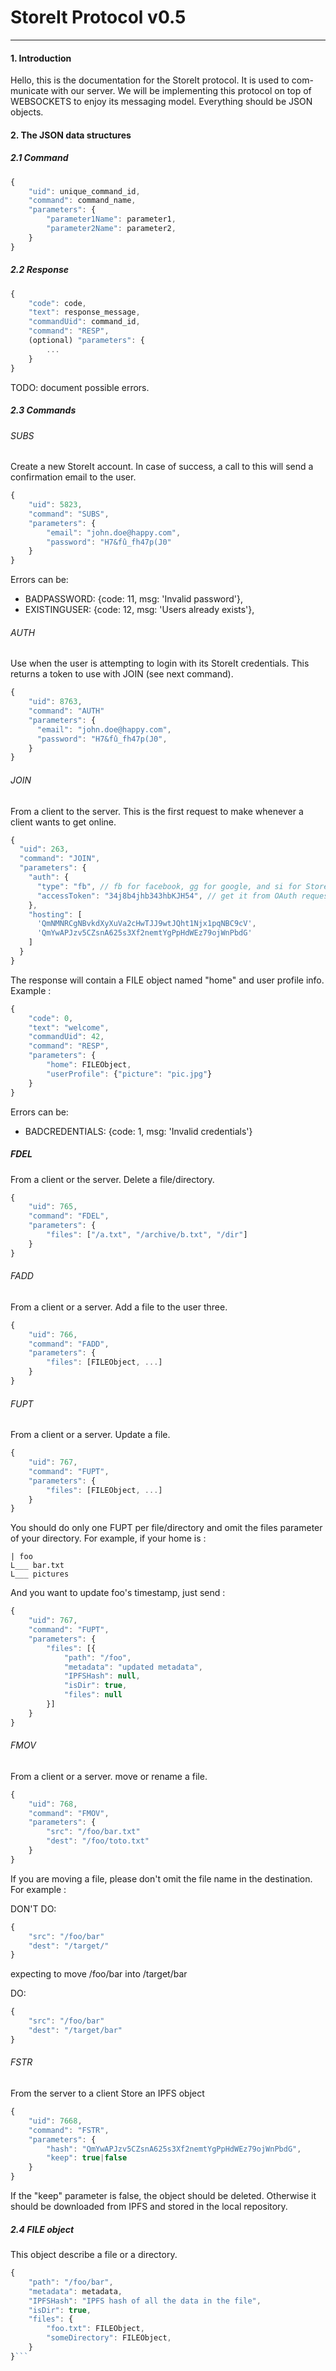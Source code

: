 StoreIt Protocol v0.5
=====================
---

#### 1. Introduction

Hello, this is the documentation for the StoreIt protocol. It is used to com- municate with our server. We will be implementing this protocol on top of WEBSOCKETS to enjoy its messaging model.
Everything should be JSON objects.

#### 2. The JSON data structures

##### 2.1 Command

```javascript
{
	"uid": unique_command_id,
	"command": command_name,
	"parameters": {
		"parameter1Name": parameter1,
		"parameter2Name": parameter2,
	}
}
```

##### 2.2 Response

```javascript
{
	"code": code,
	"text": response_message,
	"commandUid": command_id,
	"command": "RESP",
	(optional) "parameters": {
		...
	}
}
```
TODO: document possible errors.

##### 2.3 Commands

###### SUBS

Create a new StoreIt account. In case of success, a call to this will send a confirmation email to the user.

```javascript
{
    "uid": 5823,
    "command": "SUBS",
    "parameters": {
        "email": "john.doe@happy.com",
        "password": "H7&fû_fh47p(J0"
    }
}
```
Errors can be:

* BADPASSWORD: {code: 11, msg: 'Invalid password'},
* EXISTINGUSER: {code: 12, msg: 'Users already exists'},

###### AUTH

Use when the user is attempting to login with its StoreIt credentials. This returns a token to use with JOIN (see next command).

```javascript
{
	"uid": 8763,
	"command": "AUTH"
	"parameters": {
      "email": "john.doe@happy.com",
      "password": "H7&fû_fh47p(J0",
	}
}
```

###### JOIN

From a client to the server.
This is the first request to make whenever a client wants to get online.

```javascript
{
  "uid": 263,
  "command": "JOIN",
  "parameters": {
    "auth": {
      "type": "fb", // fb for facebook, gg for google, and si for StoreIt login
      "accessToken": "34j8b4jhb343hbKJH54", // get it from OAuth requests or AUTH request
    },
    "hosting": [
      'QmNMNRCgNBvkdXyXuVa2cHwTJJ9wtJQht1Njx1pqNBC9cV',
      'QmYwAPJzv5CZsnA625s3Xf2nemtYgPpHdWEz79ojWnPbdG'
    ]
  }
}
```

The response will contain a FILE object named "home" and user profile info. Example :

```javascript
{
	"code": 0,
	"text": "welcome",
	"commandUid": 42,
	"command": "RESP",
	"parameters": {
		"home": FILEObject,
		"userProfile": {"picture": "pic.jpg"}
	}
}
```

Errors can be:

* BADCREDENTIALS: {code: 1, msg: 'Invalid credentials'}

##### FDEL

From a client or the server.
Delete a file/directory.

```javascript
{
	"uid": 765,
	"command": "FDEL",
	"parameters": {
		"files": ["/a.txt", "/archive/b.txt", "/dir"]
	}
}
```

###### FADD

From a client or a server.
Add a file to the user three.

```javascript
{
	"uid": 766,
	"command": "FADD",
	"parameters": {
		"files": [FILEObject, ...]
	}
}
```

###### FUPT

From a client or a server.
Update a file.

```javascript
{
	"uid": 767,
	"command": "FUPT",
	"parameters": {
		"files": [FILEObject, ...]
	}
}
```

You should do only one FUPT per file/directory and omit the files parameter of your directory. For example, if your home is :

```ascii
| foo
L___ bar.txt
L___ pictures
```

And you want to update foo's timestamp, just send :

```javascript
{
	"uid": 767,
	"command": "FUPT",
	"parameters": {
		"files": [{
			"path": "/foo",
			"metadata": "updated metadata",
			"IPFSHash": null,
			"isDir": true,
			"files": null
		}]
	}
}
```

###### FMOV

From a client or a server.
move or rename a file.

```javascript
{
	"uid": 768,
	"command": "FMOV",
	"parameters": {
		"src": "/foo/bar.txt"
		"dest": "/foo/toto.txt"
	}
}
```

If you are moving a file, please don't omit the file name in the destination. For example :

DON'T DO:

```javascript
{
	"src": "/foo/bar"
	"dest": "/target/"
}
```

expecting to move /foo/bar into /target/bar

DO:

```javascript
{
	"src": "/foo/bar"
	"dest": "/target/bar"
}
```


###### FSTR

From the server to a client
Store an IPFS object

```javascript
{
	"uid": 7668,
	"command": "FSTR",
	"parameters": {
		"hash": "QmYwAPJzv5CZsnA625s3Xf2nemtYgPpHdWEz79ojWnPbdG",
		"keep": true|false
	}
}
```

If the "keep" parameter is false, the object should be deleted. Otherwise it should be downloaded from IPFS and stored in the local repository.

##### 2.4 FILE object

This object describe a file or a directory.

```javascript
{
	"path": "/foo/bar",
	"metadata": metadata,
	"IPFSHash": "IPFS hash of all the data in the file",
	"isDir": true,
	"files": {
		"foo.txt": FILEObject,
		"someDirectory": FILEObject,
	}
}```
